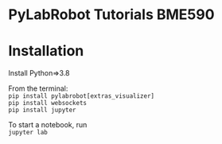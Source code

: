 # PyLabRobot Tutorials BME590

# Installation

Install Python=>3.8



From the terminal:</br>
`pip install pylabrobot[extras_visualizer]`</br>
`pip install websockets`</br>
`pip install jupyter`</br>

To start a notebook, run </br>
`jupyter lab`</br>
